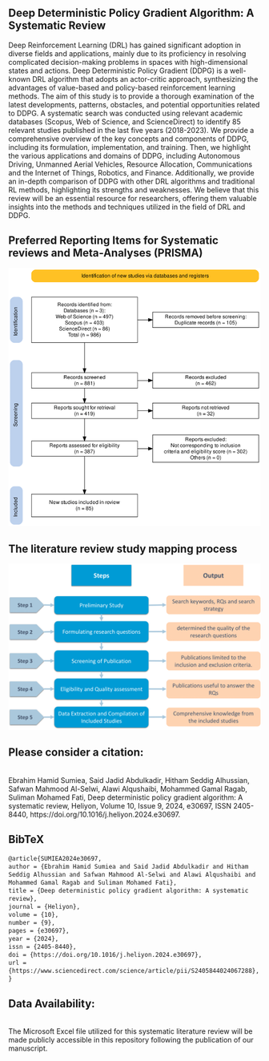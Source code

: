 ## Deep Deterministic Policy Gradient Algorithm: A Systematic Review

Deep Reinforcement Learning (DRL) has gained significant adoption in diverse fields and applications, mainly due to its proficiency in resolving complicated decision-making problems in spaces with high-dimensional states and actions. Deep Deterministic Policy Gradient (DDPG) is a well-known DRL algorithm that adopts an actor-critic approach, synthesizing the advantages of value-based and policy-based reinforcement learning methods. The aim of this study is to provide a thorough examination of the latest developments, patterns, obstacles, and potential opportunities related to DDPG. A systematic search was conducted using relevant academic databases (Scopus, Web of Science, and ScienceDirect) to identify 85 relevant studies published in the last five years (2018-2023). We provide a comprehensive overview of the key concepts and components of DDPG, including its formulation, implementation, and training. Then, we highlight the various applications and domains of DDPG, including Autonomous Driving, Unmanned Aerial Vehicles, Resource Allocation, Communications and the Internet of Things, Robotics, and Finance. Additionally, we provide an in-depth comparison of DDPG with other DRL algorithms and traditional RL methods, highlighting its strengths and weaknesses. We believe that this review will be an essential resource for researchers, offering them valuable insights into the methods and techniques utilized in the field of DRL and DDPG.

## Preferred Reporting Items for Systematic reviews and Meta-Analyses (PRISMA)
<div align="center">
    <img src="figs/fig_prisma.png" width="600">
</div>

## The literature review study mapping process
<div align="center">
    <img src="figs/fig_process.png" width="600">
</div>

## Please consider a citation:
<br>
Ebrahim Hamid Sumiea, Said Jadid Abdulkadir, Hitham Seddig Alhussian, Safwan Mahmood Al-Selwi, Alawi Alqushaibi, Mohammed Gamal Ragab, Suliman Mohamed Fati, Deep deterministic policy gradient algorithm: A systematic review, Heliyon, Volume 10, Issue 9, 2024, e30697, ISSN 2405-8440, https://doi.org/10.1016/j.heliyon.2024.e30697.
<br>

## BibTeX
```
@article{SUMIEA2024e30697,
author = {Ebrahim Hamid Sumiea and Said Jadid Abdulkadir and Hitham Seddig Alhussian and Safwan Mahmood Al-Selwi and Alawi Alqushaibi and Mohammed Gamal Ragab and Suliman Mohamed Fati},
title = {Deep deterministic policy gradient algorithm: A systematic review},
journal = {Heliyon},
volume = {10},
number = {9},
pages = {e30697},
year = {2024},
issn = {2405-8440},
doi = {https://doi.org/10.1016/j.heliyon.2024.e30697},
url = {https://www.sciencedirect.com/science/article/pii/S2405844024067288},
}
```

## Data Availability:
<br>
The Microsoft Excel file utilized for this systematic literature review will be made publicly accessible in this repository following the publication of our manuscript.
